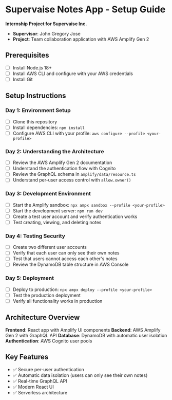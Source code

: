 # Supervaise Notes App - Setup Guide

**Internship Project for Supervaise Inc.**

- **Supervisor**: John Gregory Jose
- **Project**: Team collaboration application with AWS Amplify Gen 2

## Prerequisites

- [ ] Install Node.js 18+
- [ ] Install AWS CLI and configure with your AWS credentials
- [ ] Install Git

## Setup Instructions

### Day 1: Environment Setup

- [ ] Clone this repository
- [ ] Install dependencies: `npm install`
- [ ] Configure AWS CLI with your profile: `aws configure --profile <your-profile>`

### Day 2: Understanding the Architecture

- [ ] Review the AWS Amplify Gen 2 documentation
- [ ] Understand the authentication flow with Cognito
- [ ] Review the GraphQL schema in `amplify/data/resource.ts`
- [ ] Understand per-user access control with `allow.owner()`

### Day 3: Development Environment

- [ ] Start the Amplify sandbox: `npx ampx sandbox --profile <your-profile>`
- [ ] Start the development server: `npm run dev`
- [ ] Create a test user account and verify authentication works
- [ ] Test creating, viewing, and deleting notes

### Day 4: Testing Security

- [ ] Create two different user accounts
- [ ] Verify that each user can only see their own notes
- [ ] Test that users cannot access each other's notes
- [ ] Review the DynamoDB table structure in AWS Console

### Day 5: Deployment

- [ ] Deploy to production: `npx ampx deploy --profile <your-profile>`
- [ ] Test the production deployment
- [ ] Verify all functionality works in production

## Architecture Overview

**Frontend**: React app with Amplify UI components
**Backend**: AWS Amplify Gen 2 with GraphQL API
**Database**: DynamoDB with automatic user isolation
**Authentication**: AWS Cognito user pools

## Key Features

- ✅ Secure per-user authentication
- ✅ Automatic data isolation (users can only see their own notes)
- ✅ Real-time GraphQL API
- ✅ Modern React UI
- ✅ Serverless architecture
